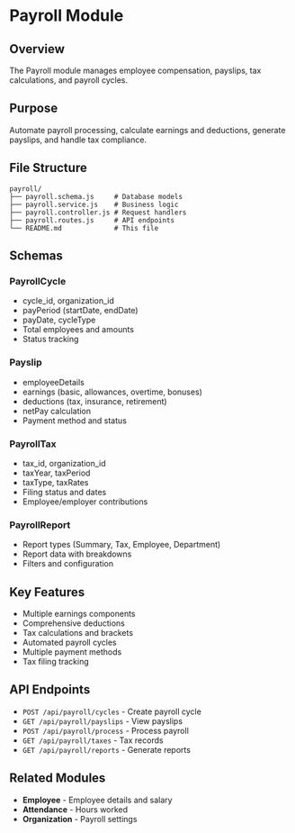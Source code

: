 # Payroll Module

## Overview
The Payroll module manages employee compensation, payslips, tax calculations, and payroll cycles.

## Purpose
Automate payroll processing, calculate earnings and deductions, generate payslips, and handle tax compliance.

## File Structure
```
payroll/
├── payroll.schema.js     # Database models
├── payroll.service.js    # Business logic
├── payroll.controller.js # Request handlers
├── payroll.routes.js     # API endpoints
└── README.md             # This file
```

## Schemas

### PayrollCycle
- cycle_id, organization_id
- payPeriod (startDate, endDate)
- payDate, cycleType
- Total employees and amounts
- Status tracking

### Payslip
- employeeDetails
- earnings (basic, allowances, overtime, bonuses)
- deductions (tax, insurance, retirement)
- netPay calculation
- Payment method and status

### PayrollTax
- tax_id, organization_id
- taxYear, taxPeriod
- taxType, taxRates
- Filing status and dates
- Employee/employer contributions

### PayrollReport
- Report types (Summary, Tax, Employee, Department)
- Report data with breakdowns
- Filters and configuration

## Key Features
- Multiple earnings components
- Comprehensive deductions
- Tax calculations and brackets
- Automated payroll cycles
- Multiple payment methods
- Tax filing tracking

## API Endpoints
- `POST /api/payroll/cycles` - Create payroll cycle
- `GET /api/payroll/payslips` - View payslips
- `POST /api/payroll/process` - Process payroll
- `GET /api/payroll/taxes` - Tax records
- `GET /api/payroll/reports` - Generate reports

## Related Modules
- **Employee** - Employee details and salary
- **Attendance** - Hours worked
- **Organization** - Payroll settings
